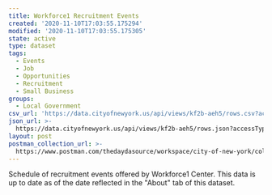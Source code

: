```yaml
---
title: Workforce1 Recruitment Events
created: '2020-11-10T17:03:55.175294'
modified: '2020-11-10T17:03:55.175305'
state: active
type: dataset
tags:
  - Events
  - Job
  - Opportunities
  - Recruitment
  - Small Business
groups:
  - Local Government
csv_url: 'https://data.cityofnewyork.us/api/views/kf2b-aeh5/rows.csv?accessType=DOWNLOAD'
json_url: >-
  https://data.cityofnewyork.us/api/views/kf2b-aeh5/rows.json?accessType=DOWNLOAD
layout: post
postman_collection_url: >-
  https://www.postman.com/thedaydasource/workspace/city-of-new-york/collection/15909983-2740b079-9f7e-4723-98a1-bae5cc4151ef
---
```

Schedule of recruitment events offered by Workforce1 Center. This data is up to date as of the date reflected in the "About" tab of this dataset.
